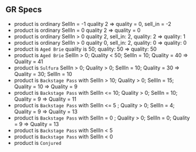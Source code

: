 ## GR Specs

- product is ordinary SellIn = -1 quality 2 => quality = 0, sell_in = -2 
- product is ordinary SellIn = 0 quality 2 => quality = 0
- product is ordinary SellIn > 0 quality 2, sell_in: 2, quality: 2 => quality: 1
- product is ordinary SellIn > 0 quality 0, sell_in: 2, quality: 0 => quality: 0
- product is `Aged Brie` quality is 50; quality: 50 => quality: 50
- product is `Aged Brie` SellIn > 0; Quality < 50; SellIn = 10; Quality = 40 => Quality = 41 
- product is `Sulfura` SellIn > 0; Quality > 0; SellIn = 10; Quality = 30 => Quality = 30; SellIn = 10
- product is `Backstage Pass` with SellIn > 10; Quality > 0; SellIn = 15; Quality = 10 => Quality = 9
- product is `Backstage Pass` with SellIn <= 10; Quality > 0; SellIn = 10; Quality = 9 => Quality = 11
- product is `Backstage Pass` with SellIn <= 5 ; Quality > 0; SellIn = 4; Quality = 9 => Quality = 13
- product is `Backstage Pass` with SellIn = 0 ; Quality > 0; SellIn = 0; Quality = 9 => Quality = 13
- product is `Backstage Pass` with SellIn < 5
- product is `Backstage Pass` with SellIn < 0
- product is `Conjured`

